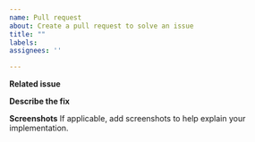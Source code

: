 ```yaml
---
name: Pull request
about: Create a pull request to solve an issue
title: ""
labels: 
assignees: ''

---
```


**Related issue**

**Describe the fix**

**Screenshots**
If applicable, add screenshots to help explain your implementation.
